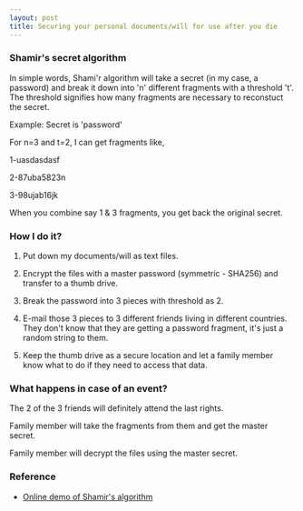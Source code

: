 ```yaml
---
layout: post
title: Securing your personal documents/will for use after you die
---
```


### Shamir's secret algorithm

In simple words, Shami'r algorithm will take a secret (in my case, a password) and break it down into 'n' different fragments with a threshold 't'. The threshold signifies how many fragments are necessary to reconstuct the secret.

Example:
Secret is 'password'

For n=3 and t=2, I can get fragments like,

1-uasdasdasf

2-87uba5823n

3-98ujab16jk

When you combine say 1 & 3 fragments, you get back the original secret.

### How I do it?
1. Put down my documents/will as text files.

2. Encrypt the files with a master password (symmetric - SHA256) and transfer to a thumb drive.

3. Break the password into 3 pieces with threshold as 2.

4. E-mail those 3 pieces to 3 different friends living in different countries. They don't know that they are getting a password fragment, it's just a random string to them.

5. Keep the thumb drive as a secure location and let a family member know what to do if they need to access that data.

### What happens in case of an event?

The 2 of the 3 friends will definitely attend the last rights.

Family member will take the fragments from them and get the master secret.

Family member will decrypt the files using the master secret.

### Reference
* [Online demo of Shamir's algorithm](http://www.point-at-infinity.org/ssss/demo.html)